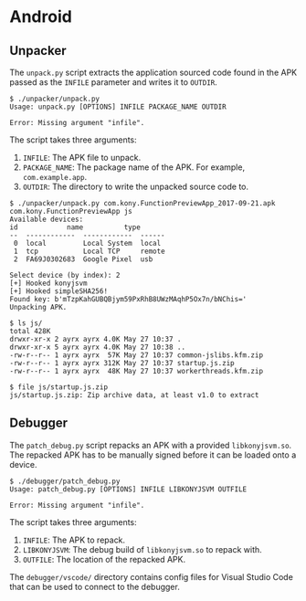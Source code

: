 # Android

## Unpacker

The `unpack.py` script extracts the application sourced code found in the APK
passed as the `INFILE` parameter and writes it to `OUTDIR`.

```shell
$ ./unpacker/unpack.py
Usage: unpack.py [OPTIONS] INFILE PACKAGE_NAME OUTDIR

Error: Missing argument "infile".
```

The script takes three arguments:

1. `INFILE`: The APK file to unpack.
2. `PACKAGE_NAME`: The package name of the APK. For example, `com.example.app`.
3. `OUTDIR`: The directory to write the unpacked source code to.

```shell
$ ./unpacker/unpack.py com.kony.FunctionPreviewApp_2017-09-21.apk com.kony.FunctionPreviewApp js
Available devices:
id            name          type
--  ------------  ------------  ------
 0  local         Local System  local
 1  tcp           Local TCP     remote
 2  FA69J0302683  Google Pixel  usb

Select device (by index): 2
[+] Hooked konyjsvm
[+] Hooked simpleSHA256!
Found key: b'mTzpKahGUBQBjym59PxRhB8UWzMAqhP5Ox7n/bNChis='
Unpacking APK.

$ ls js/
total 428K
drwxr-xr-x 2 ayrx ayrx 4.0K May 27 10:37 .
drwxr-xr-x 5 ayrx ayrx 4.0K May 27 10:38 ..
-rw-r--r-- 1 ayrx ayrx  57K May 27 10:37 common-jslibs.kfm.zip
-rw-r--r-- 1 ayrx ayrx 312K May 27 10:37 startup.js.zip
-rw-r--r-- 1 ayrx ayrx  48K May 27 10:37 workerthreads.kfm.zip

$ file js/startup.js.zip
js/startup.js.zip: Zip archive data, at least v1.0 to extract
```

## Debugger

The `patch_debug.py` script repacks an APK with a provided `libkonyjsvm.so`.
The repacked APK has to be manually signed before it can be loaded onto a
device.

```
$ ./debugger/patch_debug.py
Usage: patch_debug.py [OPTIONS] INFILE LIBKONYJSVM OUTFILE

Error: Missing argument "infile".
```

The script takes three arguments:
1. `INFILE`: The APK to repack.
2. `LIBKONYJSVM`: The debug build of `libkonyjsvm.so` to repack with.
3. `OUTFILE`: The location of the repacked APK.

The `debugger/vscode/` directory contains config files for Visual Studio Code
that can be used to connect to the debugger.

